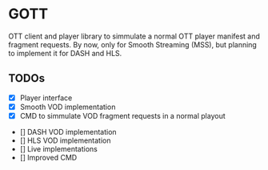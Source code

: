 # GOTT

OTT client and player library to simmulate a normal OTT player manifest and
fragment requests. By now, only for Smooth Streaming (MSS), but planning to
implement it for DASH and HLS.

## TODOs

- [X] Player interface
- [X] Smooth VOD implementation
- [X] CMD to simmulate VOD fragment requests in a normal playout
- [] DASH VOD implementation
- [] HLS VOD implementation
- [] Live implementations
- [] Improved CMD
